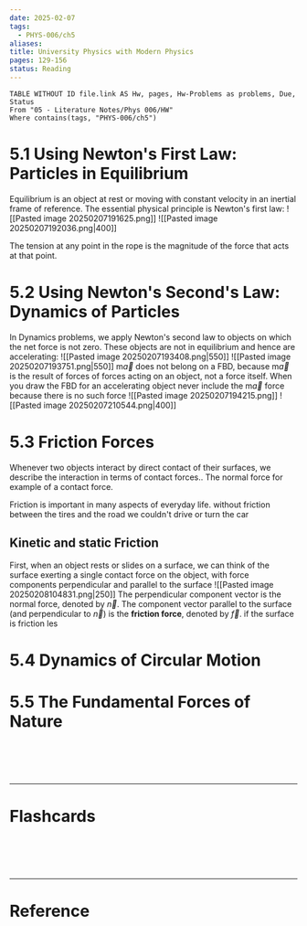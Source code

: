 ```yaml
---
date: 2025-02-07
tags:
  - PHYS-006/ch5
aliases: 
title: University Physics with Modern Physics
pages: 129-156
status: Reading
---
```

```dataview
TABLE WITHOUT ID file.link AS Hw, pages, Hw-Problems as problems, Due, Status
From "05 - Literature Notes/Phys 006/HW"
Where contains(tags, "PHYS-006/ch5")
```
# 5.1 Using Newton's First Law: Particles in Equilibrium
Equilibrium is an object at rest or moving with constant velocity in an inertial frame of reference. The essential physical principle is Newton's first law:
![[Pasted image 20250207191625.png]]
![[Pasted image 20250207192036.png|400]]

The tension at any point in the rope is the magnitude of the force that acts at that point.

# 5.2 Using Newton's Second's Law: Dynamics of Particles
In Dynamics problems, we apply Newton's second law to objects on which the net force is not zero. These objects are not in equilibrium and hence are accelerating:
![[Pasted image 20250207193408.png|550]]
![[Pasted image 20250207193751.png|550]]
m$\overrightarrow{a}$ does not belong on a FBD, because m$\overrightarrow{a}$ is the result of forces of forces acting on an object, not a force itself. When you draw the FBD for an accelerating object never include the m$\overrightarrow{a}$ force because there is no such force
![[Pasted image 20250207194215.png]]
![[Pasted image 20250207210544.png|400]]



# 5.3 Friction Forces
Whenever two objects interact by direct contact of their surfaces, we describe the interaction in terms of contact forces.. The normal force for example of a contact force.

Friction is important in many aspects of everyday life. without friction between the tires and the road we couldn't drive or turn the car

## Kinetic and static Friction
First, when an object rests or slides on a surface, we can think of the surface exerting a single contact force on the object, with force components perpendicular and parallel to the surface
![[Pasted image 20250208104831.png|250]]
The perpendicular component vector is the normal force, denoted by $\overrightarrow{n}$. The component vector parallel to the surface (and perpendicular to $\overrightarrow{n}$) is the **friction force**, denoted by $\overrightarrow{f}$. if the surface is friction les



# 5.4 Dynamics of Circular Motion


# 5.5 The Fundamental Forces of Nature


# ‌
---
# Flashcards


# ‌
---
# Reference
